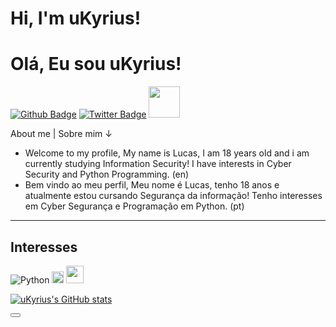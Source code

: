 # Hi, I'm uKyrius! 
# Olá, Eu sou uKyrius!

[![Github Badge](https://img.shields.io/badge/-Github-000?style=flat-square&logo=Github&logoColor=white&link=https://github.com/uKyrius)](https://github.com/uKyrius)
[![Twitter Badge](https://img.shields.io/badge/-Twitter-1ca0f1?style=flat-square&labelColor=1ca0f1&logo=twitter&logoColor=white&link=https://twitter.com/uKyrius)](https://twitter.com/uKyrius)
<img src="https://user-images.githubusercontent.com/88332280/127907173-1910abcf-be05-418c-b2e8-ae3ab11fa7ea.gif" width="50">

About me | Sobre mim
↓
- Welcome to my profile,
My name is Lucas, I am 18 years old and i am currently studying Information Security!
I have interests in Cyber Security and Python Programming. (en)
- Bem vindo ao meu perfil,
Meu nome é Lucas, tenho 18 anos e atualmente estou cursando Segurança da informação!
Tenho interesses em Cyber Segurança e Programação em Python. (pt)
- - - -
## Interesses
![Python](https://img.shields.io/badge/Python-FFD43B?style=for-the-badge&logo=python&logoColor=darkgreen)
<img src="https://giffiles.alphacoders.com/119/119813.gif" width="19">
<img src="https://image.flaticon.com/icons/png/128/2001/2001770.png" width="28">

[![uKyrius's GitHub stats](https://github-readme-stats.vercel.app/api?username=uKyrius)](https://github.com/anuraghazra/github-readme-stats) 

<button name="button"></button>
